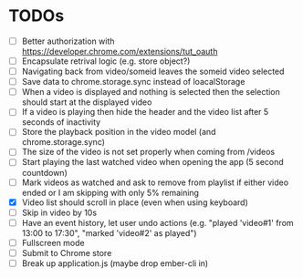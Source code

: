 # TODOs
  * [ ] Better authorization with https://developer.chrome.com/extensions/tut_oauth
  * [ ] Encapsulate retrival logic (e.g. store object?)
  * [ ] Navigating back from video/someid leaves the someid video selected
  * [ ] Save data to chrome.storage.sync instead of loacalStorage
  * [ ] When a video is displayed and nothing is selected then the selection should start at the displayed video
  * [ ] If a video is playing then hide the header and the video list after 5 seconds of inactivity
  * [ ] Store the playback position in the video model (and chrome.storage.sync)
  * [ ] The size of the video is not set properly when coming from /videos
  * [ ] Start playing the last watched video when opening the app (5 second countdown)
  * [ ] Mark videos as watched and ask to remove from playlist if either video ended or I am skipping with only 5% remaining
  * [x] Video list should scroll in place (even when using keyboard)
  * [ ] Skip in video by 10s
  * [ ] Have an event history, let user undo actions (e.g. "played 'video#1' from 13:00 to 17:30", "marked 'video#2' as played")
  * [ ] Fullscreen mode
  * [ ] Submit to Chrome store
  * [ ] Break up application.js (maybe drop ember-cli in)
